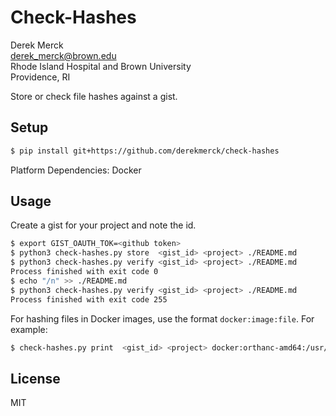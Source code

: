Check-Hashes
==========================

Derek Merck  
<derek_merck@brown.edu>  
Rhode Island Hospital and Brown University  
Providence, RI  

Store or check file hashes against a gist.

## Setup

```bash
$ pip install git+https://github.com/derekmerck/check-hashes
```

Platform Dependencies:  Docker


## Usage

Create a gist for your project and note the id.

```bash
$ export GIST_OAUTH_TOK=<github token>
$ python3 check-hashes.py store  <gist_id> <project> ./README.md
$ python3 check-hashes.py verify <gist_id> <project> ./README.md
Process finished with exit code 0
$ echo "/n" >> ./README.md
$ python3 check-hashes.py verify <gist_id> <project> ./README.md
Process finished with exit code 255
```

For hashing files in Docker images, use the format `docker:image:file`.  For example:

```bash
$ check-hashes.py print  <gist_id> <project> docker:orthanc-amd64:/usr/local/sbin/Orthanc
```

## License

MIT
